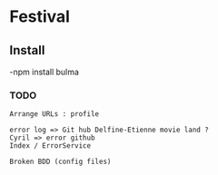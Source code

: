 # Festival 

## Install

 -npm install bulma
 
 
 
 ### TODO
 `Arrange URLs : profile`
 
 ```
error log => Git hub Delfine-Etienne movie land ?
Cyril => error github
Index / ErrorService
```

``` 
Broken BDD (config files)